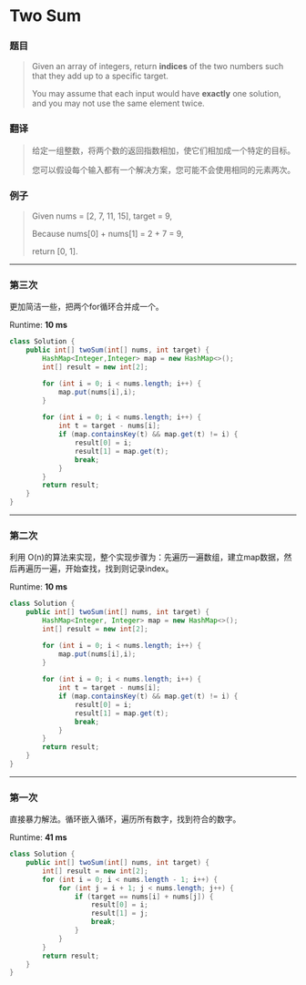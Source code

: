 # Two Sum

### 题目

> Given an array of integers, return **indices** of the two numbers such that they add up to a specific target.
>
> You may assume that each input would have **exactly** one solution, and you may not use the same element twice.

### 翻译

> 给定一组整数，将两个数的返回指数相加，使它们相加成一个特定的目标。
>
> 您可以假设每个输入都有一个解决方案，您可能不会使用相同的元素两次。

### 例子

> Given nums = \[2, 7, 11, 15\], target = 9,
>
> Because nums\[0\] + nums\[1\] = 2 + 7 = 9,
>
> return \[0, 1\].

---

### 第三次

 更加简洁一些，把两个for循环合并成一个。

Runtime: **10 ms**

```java
class Solution {
    public int[] twoSum(int[] nums, int target) {
        HashMap<Integer,Integer> map = new HashMap<>();
        int[] result = new int[2];

        for (int i = 0; i < nums.length; i++) {
            map.put(nums[i],i);
        }
        
        for (int i = 0; i < nums.length; i++) {
            int t = target - nums[i];
            if (map.containsKey(t) && map.get(t) != i) {
                result[0] = i;
                result[1] = map.get(t);
                break;
            } 
        }
        return result;
    }
}
```

---

### 第二次

利用 O\(n\)的算法来实现，整个实现步骤为：先遍历一遍数组，建立map数据，然后再遍历一遍，开始查找，找到则记录index。

Runtime: **10 ms**

```java
class Solution {
    public int[] twoSum(int[] nums, int target) {
        HashMap<Integer, Integer> map = new HashMap<>();
        int[] result = new int[2];

        for (int i = 0; i < nums.length; i++) {
            map.put(nums[i],i);
        }
        
        for (int i = 0; i < nums.length; i++) {
            int t = target - nums[i];
            if (map.containsKey(t) && map.get(t) != i) {
                result[0] = i;
                result[1] = map.get(t);
                break;
            } 
        }
        return result;
    }
}
```

---

### 第一次

直接暴力解法。循环嵌入循环，遍历所有数字，找到符合的数字。

Runtime: **41 ms**

```java
class Solution {
    public int[] twoSum(int[] nums, int target) {
        int[] result = new int[2];
        for (int i = 0; i < nums.length - 1; i++) {
            for (int j = i + 1; j < nums.length; j++) {
                if (target == nums[i] + nums[j]) {
                    result[0] = i;
                    result[1] = j;
                    break;
                }
            }
        }
        return result;
    }
}
```



